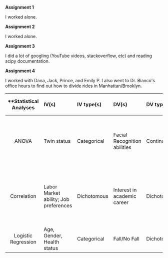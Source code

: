 **Assignment 1**

I worked alone. 


**Assignment 2**

I worked alone. 


**Assignment 3**

I did a lot of googling (YouTube videos, stackoverflow, etc) and reading scipy documentation. 


**Assignment 4**

I worked with Dana, Jack, Prince, and Emily P. I also went to Dr. Bianco's office hours to find out how to divide rides in Manhattan/Brooklyn. 





|**Statistical Analyses|IV(s)|IV type(s)|DV(s)|DV type(s)|Control Var|Control Var type|Question to be answered|_H0_|alpha |link to paper**|
|:----------:|:----------|:------------|:-------------|:-------------|:------------|:------------- |:------------------|:----:|:-------:|:-------|
| ANOVA | Twin status | Categorical | Facial Recognition abilities | Continuous | Non-twins | 1 | Determing if twins can identify their own face (over their twins)| Twins are not better than population at self-face recognition |p<0.05 |http://journals.plos.org/plosone/article?id=10.1371/journal.pone.0120900|
| Correlation | Labor Market ability; Job preferences | Dichotomous | Interest in academic career | Dichotomous | Field of Study; NRC ranking, demographics | cateogrical and quantative | What variables correlate to PhD students pursuing an academic career? | Labor market conditions correlate to PhD interest in pursuing acadamia |p<0.05 | http://journals.plos.org/plosone/article?id=10.1371/journal.pone.0184130 |
| Logistic Regression| Age, Gender, Health status | Categorical | Fall/No Fall | Dichotomous | N/A | N/A | What factors predict falls? | There is no relatioship between variables |p<0.05 | http://journals.plos.org/plosone/article?id=10.1371/journal.pone.0159365|
